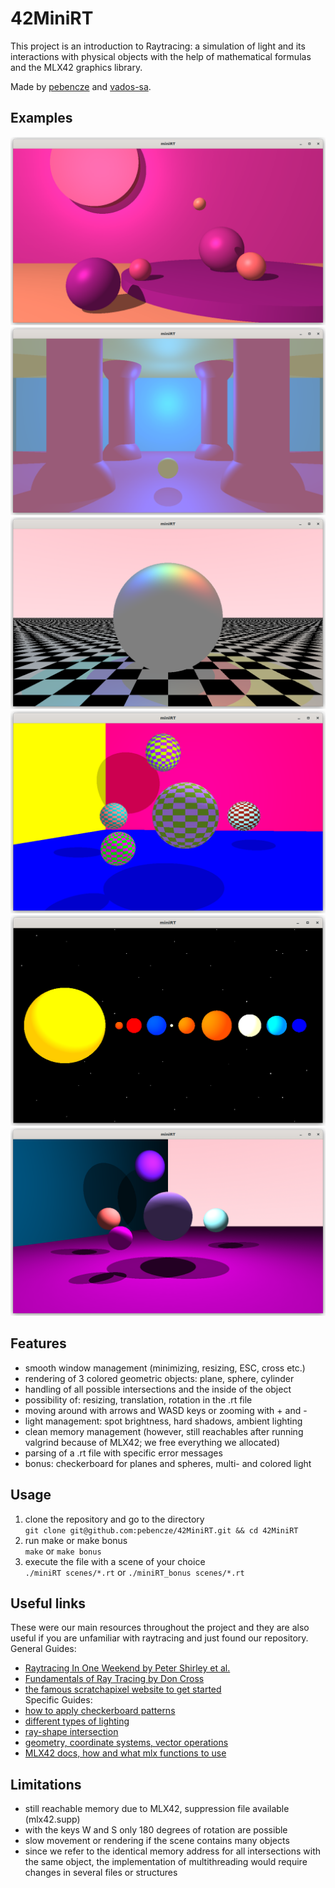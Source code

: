 # 42MiniRT

This project is an introduction to Raytracing: a simulation of light and its interactions with physical objects with the help of mathematical formulas and the MLX42 graphics library.

Made by [pebencze](https://github.com/pebencze) and [vados-sa](https://github.com/vados-sa).

## Examples
![purple room](readme/purple_room_specular.png)
![blue light](readme/blue_light_specular.png)
![checkerboard for the plane](readme/white_sphere.png)
![checkerboard for the sphere](readme/checker_sphere.png)
![solar system](readme/solar.png)
![multi light](readme/multi_light.png)

## Features
* smooth window management (minimizing, resizing, ESC, cross etc.)
* rendering of 3 colored geometric objects: plane, sphere, cylinder
* handling of all possible intersections and the inside of the object
* possibility of: resizing, translation, rotation in the .rt file
* moving around with arrows and WASD keys or zooming with + and -
* light management: spot brightness, hard shadows, ambient lighting
* clean memory management (however, still reachables after running valgrind because of MLX42; we free everything we allocated)
* parsing of a .rt file with specific error messages
* bonus: checkerboard for planes and spheres, multi- and colored light

## Usage
1. clone the repository and go to the directory<br/>
`git clone git@github.com:pebencze/42MiniRT.git && cd 42MiniRT`
2. run make or make bonus<br/>
`make` or 
`make bonus`
3. execute the file with a scene of your choice<br/>
`./miniRT scenes/*.rt` or 
`./miniRT_bonus scenes/*.rt`

## Useful links
These were our main resources throughout the project and they are also useful if you are
unfamiliar with raytracing and just found our repository.<br/>
General Guides:
* [Raytracing In One Weekend by Peter Shirley et al.](https://raytracing.github.io/)
* [Fundamentals of Ray Tracing by Don Cross](http://cosinekitty.com/raytrace/raytrace_us.pdf)
* [the famous scratchapixel website to get started](https://www.scratchapixel.com/) <br/>
Specific Guides: <br/>
* [how to apply checkerboard patterns](http://raytracerchallenge.com/bonus/texture-mapping.html)
* [different types of lighting](https://learnopengl.com/Lighting/Basic-Lighting)
* [ray-shape intersection](https://hugi.scene.org/online/hugi24/coding%20graphics%20chris%20dragan%20raytracing%20shapes.htm)
* [geometry, coordinate systems, vector operations](https://www.scratchapixel.com/lessons/mathematics-physics-for-computer-graphics/geometry/points-vectors-and-normals.html)
* [MLX42 docs, how and what mlx functions to use](https://github.com/codam-coding-college/MLX42/tree/master/docs)

## Limitations
* still reachable memory due to MLX42, suppression file available (mlx42.supp)
* with the keys W and S only 180 degrees of rotation are possible
* slow movement or rendering if the scene contains many objects
* since we refer to the identical memory address for all intersections with the same object,
the implementation of multithreading would require changes in several files or structures
